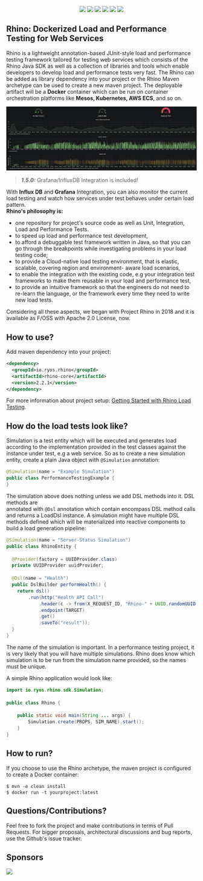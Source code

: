 
<p align="center">
  <a href="https://gitter.im/ryos-io/Rhino"><img src="https://badges.gitter.im/ryos-io/Rhino.svg" border=0></a>
  <img src="https://travis-ci.org/ryos-io/Rhino.svg?branch=master" />
  <img src="https://img.shields.io/badge/rhino--core-2.2.1-72c247" />
  <img src="https://img.shields.io/badge/License-Apache%202.0-blue.svg" />
  <a href="https://sonarcloud.io/dashboard?id=ryos-io_Rhino"><img src="https://sonarcloud.io/api/project_badges/measure?project=ryos-io_Rhino&metric=alert_status" border=0/></a>
  <a href="https://javadoc.io/doc/io.ryos.rhino/rhino-core"><img src="https://javadoc.io/badge2/io.ryos.rhino/rhino-core/javadoc.svg" border=0></a>
</p>

## Rhino: Dockerized Load and Performance Testing for Web Services

Rhino is a lightweight annotation-based JUnit-style load and performance testing framework tailored 
for 
testing web services which consists of the Rhino Java SDK as well as a collection of libraries
 and tools which enable developers to develop load and performance tests very fast. The Rhino can be 
 added as library dependency into your project or the Rhino Maven archetype can be used to create a new maven project. The deployable artifact will be a **Docker** container which can be run on container orchestration platforms like **Mesos, Kubernetes, AWS ECS**, and so on.
 
<p align="center">
  <img src="https://github.com/bagdemir/rhino/blob/master/rhino_grafana.png"  width="882"/>
</p>

> **_1.5.0:_** Grafana/InfluxDB Integration is included!


With **Influx DB** and **Grafana** Integration, you can also monitor the current load testing and watch how services under test behaves under certain load pattern.  
**Rhino's philosophy is:**

* one repository for project's source code as well as Unit, Integration, Load and Performance Tests.
* to speed up load and performance test development,
* to afford a debuggable test framework written in Java, so that you can go through the breakpoints while 
investigating problems in your load testing code, 
* to provide a Cloud-native load testing environment, that is elastic, scalable, covering region and environment- aware load scenarios,
* to enable the integration with the existing code, e.g your integration test frameworks to 
make them reusable in your load and performance test,
* to provide an intuitive framework so that the engineers do not need to re-learn the language, or
the framework every time they need to write new load tests.

Considering all these aspects, we began with Project Rhino in 2018 and it is available as F/OSS  with Apache 2.0 License, now.


## How to use?

Add maven dependency into your project:

```xml
<dependency>
  <groupId>io.ryos.rhino</groupId>
  <artifactId>rhino-core</artifactId>
  <version>2.2.1</version>
</dependency>
```

For more information about project setup: [Getting Started with Rhino Load Testing](https://github.com/bagdemir/rhino/wiki/Getting-Started).

## How do the load tests look like?

Simulation is a test entity which will be executed and generates load according to the 
implementation provided in the test classes against the instance under test, e.g a web 
service. So as to create a new simulation entity, create a plain Java object with `@Simulation` 
annotation: 

```java
@Simulation(name = "Example Simulation")
public class PerformanceTestingExample {
}
```

The simulation above does nothing unless we add DSL methods into it. DSL methods are  
annotated with `@Dsl` annotation which contain encompass DSL method calls and returns a LoadDsl instance. A simulation
might have multiple DSL methods defined which will be materialized into reactive components to build a load generation pipeline:

```java
@Simulation(name = "Server-Status Simulation")
public class RhinoEntity {

  @Provider(factory = UUIDProvider.class)
  private UUIDProvider uuidProvider;

  @Dsl(name = "Health")
  public DslBuilder performHealth() {
    return dsl()
        .run(http("Health API Call")
            .header(c -> from(X_REQUEST_ID, "Rhino-" + UUID.randomUUID().toString()))
            .endpoint(TARGET)
            .get()
            .saveTo("result"));
  }
}
```

The name of the simulation is important. In a performance testing project, it is very likely that 
you will have multiple simulations. Rhino does know which simulation is to be run from the 
simulation name provided, so the names must be unique. 

A simple Rhino application would look like:
```java
import io.ryos.rhino.sdk.Simulation;

public class Rhino {

    public static void main(String ... args) {
        Simulation.create(PROPS, SIM_NAME).start();
    }
}
```

## How to run? 

If you choose to use the Rhino archetype, the maven project is configured to create a Docker container:

```shell
$ mvn -e clean install
$ docker run -t yourproject:latest
```


Questions/Contributions?
---

Feel free to fork the project and make contributions in terms of Pull Requests. For bigger 
proposals, architectural discussions and bug reports, use the Github's issue tracker.

Sponsors
--- 

<a href="https://www.jetbrains.com/?from=Ryos"><img src="https://user-images.githubusercontent.com/1160613/92041635-e01bd400-ed78-11ea-8fa4-3c2325fc680b.png" width="100"></a>
